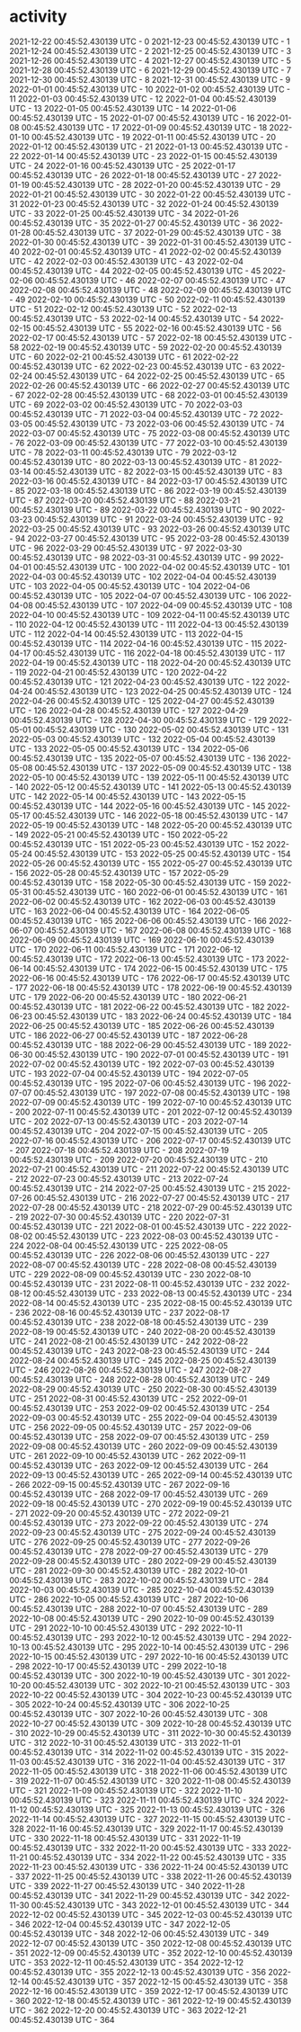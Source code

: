# activity

2021-12-22 00:45:52.430139 UTC - 0
2021-12-23 00:45:52.430139 UTC - 1
2021-12-24 00:45:52.430139 UTC - 2
2021-12-25 00:45:52.430139 UTC - 3
2021-12-26 00:45:52.430139 UTC - 4
2021-12-27 00:45:52.430139 UTC - 5
2021-12-28 00:45:52.430139 UTC - 6
2021-12-29 00:45:52.430139 UTC - 7
2021-12-30 00:45:52.430139 UTC - 8
2021-12-31 00:45:52.430139 UTC - 9
2022-01-01 00:45:52.430139 UTC - 10
2022-01-02 00:45:52.430139 UTC - 11
2022-01-03 00:45:52.430139 UTC - 12
2022-01-04 00:45:52.430139 UTC - 13
2022-01-05 00:45:52.430139 UTC - 14
2022-01-06 00:45:52.430139 UTC - 15
2022-01-07 00:45:52.430139 UTC - 16
2022-01-08 00:45:52.430139 UTC - 17
2022-01-09 00:45:52.430139 UTC - 18
2022-01-10 00:45:52.430139 UTC - 19
2022-01-11 00:45:52.430139 UTC - 20
2022-01-12 00:45:52.430139 UTC - 21
2022-01-13 00:45:52.430139 UTC - 22
2022-01-14 00:45:52.430139 UTC - 23
2022-01-15 00:45:52.430139 UTC - 24
2022-01-16 00:45:52.430139 UTC - 25
2022-01-17 00:45:52.430139 UTC - 26
2022-01-18 00:45:52.430139 UTC - 27
2022-01-19 00:45:52.430139 UTC - 28
2022-01-20 00:45:52.430139 UTC - 29
2022-01-21 00:45:52.430139 UTC - 30
2022-01-22 00:45:52.430139 UTC - 31
2022-01-23 00:45:52.430139 UTC - 32
2022-01-24 00:45:52.430139 UTC - 33
2022-01-25 00:45:52.430139 UTC - 34
2022-01-26 00:45:52.430139 UTC - 35
2022-01-27 00:45:52.430139 UTC - 36
2022-01-28 00:45:52.430139 UTC - 37
2022-01-29 00:45:52.430139 UTC - 38
2022-01-30 00:45:52.430139 UTC - 39
2022-01-31 00:45:52.430139 UTC - 40
2022-02-01 00:45:52.430139 UTC - 41
2022-02-02 00:45:52.430139 UTC - 42
2022-02-03 00:45:52.430139 UTC - 43
2022-02-04 00:45:52.430139 UTC - 44
2022-02-05 00:45:52.430139 UTC - 45
2022-02-06 00:45:52.430139 UTC - 46
2022-02-07 00:45:52.430139 UTC - 47
2022-02-08 00:45:52.430139 UTC - 48
2022-02-09 00:45:52.430139 UTC - 49
2022-02-10 00:45:52.430139 UTC - 50
2022-02-11 00:45:52.430139 UTC - 51
2022-02-12 00:45:52.430139 UTC - 52
2022-02-13 00:45:52.430139 UTC - 53
2022-02-14 00:45:52.430139 UTC - 54
2022-02-15 00:45:52.430139 UTC - 55
2022-02-16 00:45:52.430139 UTC - 56
2022-02-17 00:45:52.430139 UTC - 57
2022-02-18 00:45:52.430139 UTC - 58
2022-02-19 00:45:52.430139 UTC - 59
2022-02-20 00:45:52.430139 UTC - 60
2022-02-21 00:45:52.430139 UTC - 61
2022-02-22 00:45:52.430139 UTC - 62
2022-02-23 00:45:52.430139 UTC - 63
2022-02-24 00:45:52.430139 UTC - 64
2022-02-25 00:45:52.430139 UTC - 65
2022-02-26 00:45:52.430139 UTC - 66
2022-02-27 00:45:52.430139 UTC - 67
2022-02-28 00:45:52.430139 UTC - 68
2022-03-01 00:45:52.430139 UTC - 69
2022-03-02 00:45:52.430139 UTC - 70
2022-03-03 00:45:52.430139 UTC - 71
2022-03-04 00:45:52.430139 UTC - 72
2022-03-05 00:45:52.430139 UTC - 73
2022-03-06 00:45:52.430139 UTC - 74
2022-03-07 00:45:52.430139 UTC - 75
2022-03-08 00:45:52.430139 UTC - 76
2022-03-09 00:45:52.430139 UTC - 77
2022-03-10 00:45:52.430139 UTC - 78
2022-03-11 00:45:52.430139 UTC - 79
2022-03-12 00:45:52.430139 UTC - 80
2022-03-13 00:45:52.430139 UTC - 81
2022-03-14 00:45:52.430139 UTC - 82
2022-03-15 00:45:52.430139 UTC - 83
2022-03-16 00:45:52.430139 UTC - 84
2022-03-17 00:45:52.430139 UTC - 85
2022-03-18 00:45:52.430139 UTC - 86
2022-03-19 00:45:52.430139 UTC - 87
2022-03-20 00:45:52.430139 UTC - 88
2022-03-21 00:45:52.430139 UTC - 89
2022-03-22 00:45:52.430139 UTC - 90
2022-03-23 00:45:52.430139 UTC - 91
2022-03-24 00:45:52.430139 UTC - 92
2022-03-25 00:45:52.430139 UTC - 93
2022-03-26 00:45:52.430139 UTC - 94
2022-03-27 00:45:52.430139 UTC - 95
2022-03-28 00:45:52.430139 UTC - 96
2022-03-29 00:45:52.430139 UTC - 97
2022-03-30 00:45:52.430139 UTC - 98
2022-03-31 00:45:52.430139 UTC - 99
2022-04-01 00:45:52.430139 UTC - 100
2022-04-02 00:45:52.430139 UTC - 101
2022-04-03 00:45:52.430139 UTC - 102
2022-04-04 00:45:52.430139 UTC - 103
2022-04-05 00:45:52.430139 UTC - 104
2022-04-06 00:45:52.430139 UTC - 105
2022-04-07 00:45:52.430139 UTC - 106
2022-04-08 00:45:52.430139 UTC - 107
2022-04-09 00:45:52.430139 UTC - 108
2022-04-10 00:45:52.430139 UTC - 109
2022-04-11 00:45:52.430139 UTC - 110
2022-04-12 00:45:52.430139 UTC - 111
2022-04-13 00:45:52.430139 UTC - 112
2022-04-14 00:45:52.430139 UTC - 113
2022-04-15 00:45:52.430139 UTC - 114
2022-04-16 00:45:52.430139 UTC - 115
2022-04-17 00:45:52.430139 UTC - 116
2022-04-18 00:45:52.430139 UTC - 117
2022-04-19 00:45:52.430139 UTC - 118
2022-04-20 00:45:52.430139 UTC - 119
2022-04-21 00:45:52.430139 UTC - 120
2022-04-22 00:45:52.430139 UTC - 121
2022-04-23 00:45:52.430139 UTC - 122
2022-04-24 00:45:52.430139 UTC - 123
2022-04-25 00:45:52.430139 UTC - 124
2022-04-26 00:45:52.430139 UTC - 125
2022-04-27 00:45:52.430139 UTC - 126
2022-04-28 00:45:52.430139 UTC - 127
2022-04-29 00:45:52.430139 UTC - 128
2022-04-30 00:45:52.430139 UTC - 129
2022-05-01 00:45:52.430139 UTC - 130
2022-05-02 00:45:52.430139 UTC - 131
2022-05-03 00:45:52.430139 UTC - 132
2022-05-04 00:45:52.430139 UTC - 133
2022-05-05 00:45:52.430139 UTC - 134
2022-05-06 00:45:52.430139 UTC - 135
2022-05-07 00:45:52.430139 UTC - 136
2022-05-08 00:45:52.430139 UTC - 137
2022-05-09 00:45:52.430139 UTC - 138
2022-05-10 00:45:52.430139 UTC - 139
2022-05-11 00:45:52.430139 UTC - 140
2022-05-12 00:45:52.430139 UTC - 141
2022-05-13 00:45:52.430139 UTC - 142
2022-05-14 00:45:52.430139 UTC - 143
2022-05-15 00:45:52.430139 UTC - 144
2022-05-16 00:45:52.430139 UTC - 145
2022-05-17 00:45:52.430139 UTC - 146
2022-05-18 00:45:52.430139 UTC - 147
2022-05-19 00:45:52.430139 UTC - 148
2022-05-20 00:45:52.430139 UTC - 149
2022-05-21 00:45:52.430139 UTC - 150
2022-05-22 00:45:52.430139 UTC - 151
2022-05-23 00:45:52.430139 UTC - 152
2022-05-24 00:45:52.430139 UTC - 153
2022-05-25 00:45:52.430139 UTC - 154
2022-05-26 00:45:52.430139 UTC - 155
2022-05-27 00:45:52.430139 UTC - 156
2022-05-28 00:45:52.430139 UTC - 157
2022-05-29 00:45:52.430139 UTC - 158
2022-05-30 00:45:52.430139 UTC - 159
2022-05-31 00:45:52.430139 UTC - 160
2022-06-01 00:45:52.430139 UTC - 161
2022-06-02 00:45:52.430139 UTC - 162
2022-06-03 00:45:52.430139 UTC - 163
2022-06-04 00:45:52.430139 UTC - 164
2022-06-05 00:45:52.430139 UTC - 165
2022-06-06 00:45:52.430139 UTC - 166
2022-06-07 00:45:52.430139 UTC - 167
2022-06-08 00:45:52.430139 UTC - 168
2022-06-09 00:45:52.430139 UTC - 169
2022-06-10 00:45:52.430139 UTC - 170
2022-06-11 00:45:52.430139 UTC - 171
2022-06-12 00:45:52.430139 UTC - 172
2022-06-13 00:45:52.430139 UTC - 173
2022-06-14 00:45:52.430139 UTC - 174
2022-06-15 00:45:52.430139 UTC - 175
2022-06-16 00:45:52.430139 UTC - 176
2022-06-17 00:45:52.430139 UTC - 177
2022-06-18 00:45:52.430139 UTC - 178
2022-06-19 00:45:52.430139 UTC - 179
2022-06-20 00:45:52.430139 UTC - 180
2022-06-21 00:45:52.430139 UTC - 181
2022-06-22 00:45:52.430139 UTC - 182
2022-06-23 00:45:52.430139 UTC - 183
2022-06-24 00:45:52.430139 UTC - 184
2022-06-25 00:45:52.430139 UTC - 185
2022-06-26 00:45:52.430139 UTC - 186
2022-06-27 00:45:52.430139 UTC - 187
2022-06-28 00:45:52.430139 UTC - 188
2022-06-29 00:45:52.430139 UTC - 189
2022-06-30 00:45:52.430139 UTC - 190
2022-07-01 00:45:52.430139 UTC - 191
2022-07-02 00:45:52.430139 UTC - 192
2022-07-03 00:45:52.430139 UTC - 193
2022-07-04 00:45:52.430139 UTC - 194
2022-07-05 00:45:52.430139 UTC - 195
2022-07-06 00:45:52.430139 UTC - 196
2022-07-07 00:45:52.430139 UTC - 197
2022-07-08 00:45:52.430139 UTC - 198
2022-07-09 00:45:52.430139 UTC - 199
2022-07-10 00:45:52.430139 UTC - 200
2022-07-11 00:45:52.430139 UTC - 201
2022-07-12 00:45:52.430139 UTC - 202
2022-07-13 00:45:52.430139 UTC - 203
2022-07-14 00:45:52.430139 UTC - 204
2022-07-15 00:45:52.430139 UTC - 205
2022-07-16 00:45:52.430139 UTC - 206
2022-07-17 00:45:52.430139 UTC - 207
2022-07-18 00:45:52.430139 UTC - 208
2022-07-19 00:45:52.430139 UTC - 209
2022-07-20 00:45:52.430139 UTC - 210
2022-07-21 00:45:52.430139 UTC - 211
2022-07-22 00:45:52.430139 UTC - 212
2022-07-23 00:45:52.430139 UTC - 213
2022-07-24 00:45:52.430139 UTC - 214
2022-07-25 00:45:52.430139 UTC - 215
2022-07-26 00:45:52.430139 UTC - 216
2022-07-27 00:45:52.430139 UTC - 217
2022-07-28 00:45:52.430139 UTC - 218
2022-07-29 00:45:52.430139 UTC - 219
2022-07-30 00:45:52.430139 UTC - 220
2022-07-31 00:45:52.430139 UTC - 221
2022-08-01 00:45:52.430139 UTC - 222
2022-08-02 00:45:52.430139 UTC - 223
2022-08-03 00:45:52.430139 UTC - 224
2022-08-04 00:45:52.430139 UTC - 225
2022-08-05 00:45:52.430139 UTC - 226
2022-08-06 00:45:52.430139 UTC - 227
2022-08-07 00:45:52.430139 UTC - 228
2022-08-08 00:45:52.430139 UTC - 229
2022-08-09 00:45:52.430139 UTC - 230
2022-08-10 00:45:52.430139 UTC - 231
2022-08-11 00:45:52.430139 UTC - 232
2022-08-12 00:45:52.430139 UTC - 233
2022-08-13 00:45:52.430139 UTC - 234
2022-08-14 00:45:52.430139 UTC - 235
2022-08-15 00:45:52.430139 UTC - 236
2022-08-16 00:45:52.430139 UTC - 237
2022-08-17 00:45:52.430139 UTC - 238
2022-08-18 00:45:52.430139 UTC - 239
2022-08-19 00:45:52.430139 UTC - 240
2022-08-20 00:45:52.430139 UTC - 241
2022-08-21 00:45:52.430139 UTC - 242
2022-08-22 00:45:52.430139 UTC - 243
2022-08-23 00:45:52.430139 UTC - 244
2022-08-24 00:45:52.430139 UTC - 245
2022-08-25 00:45:52.430139 UTC - 246
2022-08-26 00:45:52.430139 UTC - 247
2022-08-27 00:45:52.430139 UTC - 248
2022-08-28 00:45:52.430139 UTC - 249
2022-08-29 00:45:52.430139 UTC - 250
2022-08-30 00:45:52.430139 UTC - 251
2022-08-31 00:45:52.430139 UTC - 252
2022-09-01 00:45:52.430139 UTC - 253
2022-09-02 00:45:52.430139 UTC - 254
2022-09-03 00:45:52.430139 UTC - 255
2022-09-04 00:45:52.430139 UTC - 256
2022-09-05 00:45:52.430139 UTC - 257
2022-09-06 00:45:52.430139 UTC - 258
2022-09-07 00:45:52.430139 UTC - 259
2022-09-08 00:45:52.430139 UTC - 260
2022-09-09 00:45:52.430139 UTC - 261
2022-09-10 00:45:52.430139 UTC - 262
2022-09-11 00:45:52.430139 UTC - 263
2022-09-12 00:45:52.430139 UTC - 264
2022-09-13 00:45:52.430139 UTC - 265
2022-09-14 00:45:52.430139 UTC - 266
2022-09-15 00:45:52.430139 UTC - 267
2022-09-16 00:45:52.430139 UTC - 268
2022-09-17 00:45:52.430139 UTC - 269
2022-09-18 00:45:52.430139 UTC - 270
2022-09-19 00:45:52.430139 UTC - 271
2022-09-20 00:45:52.430139 UTC - 272
2022-09-21 00:45:52.430139 UTC - 273
2022-09-22 00:45:52.430139 UTC - 274
2022-09-23 00:45:52.430139 UTC - 275
2022-09-24 00:45:52.430139 UTC - 276
2022-09-25 00:45:52.430139 UTC - 277
2022-09-26 00:45:52.430139 UTC - 278
2022-09-27 00:45:52.430139 UTC - 279
2022-09-28 00:45:52.430139 UTC - 280
2022-09-29 00:45:52.430139 UTC - 281
2022-09-30 00:45:52.430139 UTC - 282
2022-10-01 00:45:52.430139 UTC - 283
2022-10-02 00:45:52.430139 UTC - 284
2022-10-03 00:45:52.430139 UTC - 285
2022-10-04 00:45:52.430139 UTC - 286
2022-10-05 00:45:52.430139 UTC - 287
2022-10-06 00:45:52.430139 UTC - 288
2022-10-07 00:45:52.430139 UTC - 289
2022-10-08 00:45:52.430139 UTC - 290
2022-10-09 00:45:52.430139 UTC - 291
2022-10-10 00:45:52.430139 UTC - 292
2022-10-11 00:45:52.430139 UTC - 293
2022-10-12 00:45:52.430139 UTC - 294
2022-10-13 00:45:52.430139 UTC - 295
2022-10-14 00:45:52.430139 UTC - 296
2022-10-15 00:45:52.430139 UTC - 297
2022-10-16 00:45:52.430139 UTC - 298
2022-10-17 00:45:52.430139 UTC - 299
2022-10-18 00:45:52.430139 UTC - 300
2022-10-19 00:45:52.430139 UTC - 301
2022-10-20 00:45:52.430139 UTC - 302
2022-10-21 00:45:52.430139 UTC - 303
2022-10-22 00:45:52.430139 UTC - 304
2022-10-23 00:45:52.430139 UTC - 305
2022-10-24 00:45:52.430139 UTC - 306
2022-10-25 00:45:52.430139 UTC - 307
2022-10-26 00:45:52.430139 UTC - 308
2022-10-27 00:45:52.430139 UTC - 309
2022-10-28 00:45:52.430139 UTC - 310
2022-10-29 00:45:52.430139 UTC - 311
2022-10-30 00:45:52.430139 UTC - 312
2022-10-31 00:45:52.430139 UTC - 313
2022-11-01 00:45:52.430139 UTC - 314
2022-11-02 00:45:52.430139 UTC - 315
2022-11-03 00:45:52.430139 UTC - 316
2022-11-04 00:45:52.430139 UTC - 317
2022-11-05 00:45:52.430139 UTC - 318
2022-11-06 00:45:52.430139 UTC - 319
2022-11-07 00:45:52.430139 UTC - 320
2022-11-08 00:45:52.430139 UTC - 321
2022-11-09 00:45:52.430139 UTC - 322
2022-11-10 00:45:52.430139 UTC - 323
2022-11-11 00:45:52.430139 UTC - 324
2022-11-12 00:45:52.430139 UTC - 325
2022-11-13 00:45:52.430139 UTC - 326
2022-11-14 00:45:52.430139 UTC - 327
2022-11-15 00:45:52.430139 UTC - 328
2022-11-16 00:45:52.430139 UTC - 329
2022-11-17 00:45:52.430139 UTC - 330
2022-11-18 00:45:52.430139 UTC - 331
2022-11-19 00:45:52.430139 UTC - 332
2022-11-20 00:45:52.430139 UTC - 333
2022-11-21 00:45:52.430139 UTC - 334
2022-11-22 00:45:52.430139 UTC - 335
2022-11-23 00:45:52.430139 UTC - 336
2022-11-24 00:45:52.430139 UTC - 337
2022-11-25 00:45:52.430139 UTC - 338
2022-11-26 00:45:52.430139 UTC - 339
2022-11-27 00:45:52.430139 UTC - 340
2022-11-28 00:45:52.430139 UTC - 341
2022-11-29 00:45:52.430139 UTC - 342
2022-11-30 00:45:52.430139 UTC - 343
2022-12-01 00:45:52.430139 UTC - 344
2022-12-02 00:45:52.430139 UTC - 345
2022-12-03 00:45:52.430139 UTC - 346
2022-12-04 00:45:52.430139 UTC - 347
2022-12-05 00:45:52.430139 UTC - 348
2022-12-06 00:45:52.430139 UTC - 349
2022-12-07 00:45:52.430139 UTC - 350
2022-12-08 00:45:52.430139 UTC - 351
2022-12-09 00:45:52.430139 UTC - 352
2022-12-10 00:45:52.430139 UTC - 353
2022-12-11 00:45:52.430139 UTC - 354
2022-12-12 00:45:52.430139 UTC - 355
2022-12-13 00:45:52.430139 UTC - 356
2022-12-14 00:45:52.430139 UTC - 357
2022-12-15 00:45:52.430139 UTC - 358
2022-12-16 00:45:52.430139 UTC - 359
2022-12-17 00:45:52.430139 UTC - 360
2022-12-18 00:45:52.430139 UTC - 361
2022-12-19 00:45:52.430139 UTC - 362
2022-12-20 00:45:52.430139 UTC - 363
2022-12-21 00:45:52.430139 UTC - 364


